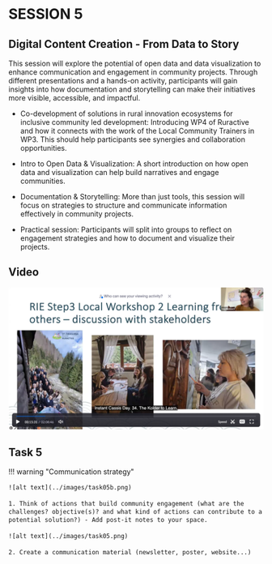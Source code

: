 # SESSION 5

## Digital Content Creation - From Data to Story

This session will explore the potential of open data and data visualization to enhance communication and engagement in community projects. Through different presentations and a hands-on activity, participants will gain insights into how documentation and storytelling can make their initiatives more visible, accessible, and impactful.

- Co-development of solutions in rural innovation ecosystems for inclusive community led development​: Introducing WP4 of Ruractive and how it connects with the work of the Local Community Trainers in WP3. This should help participants see synergies and collaboration opportunities.

- Intro to Open Data & Visualization: A short introduction on how open data and visualization can help build narratives and engage communities.

- Documentation & Storytelling: More than just tools, this session will focus on strategies to structure and communicate information effectively in community projects.

- Practical session: Participants will split into groups to reflect on engagement strategies and how to document and visualize their projects.


## Video

[![Session 5 - 25/03/2025](../../images/video05.png)](https://iaac.zoom.us/rec/share/aKckHopyE3rkZF-3hrH5gf07B_bztyj1TNqiysCjDS87yffYKVuT-upBLZsxWMNN.baQBBVDQtZIPOiRF?startTime=1742904384000)



## Task 5 

!!! warning "Communication strategy"

    ![alt text](../images/task05b.png)

    1. Think of actions that build community engagement (what are the challenges? objective(s)? and what kind of actions can contribute to a potential solution?) - Add post-it notes to your space.
    
    ![alt text](../images/task05.png)

    2. Create a communication material (newsletter, poster, website...)    

